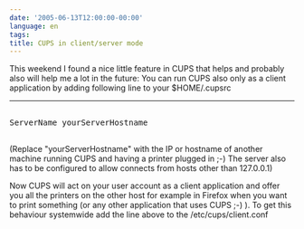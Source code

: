 ```yaml
---
date: '2005-06-13T12:00:00-00:00'
language: en
tags:
title: CUPS in client/server mode
---
```



This weekend I found a nice little feature in CUPS that helps and probably also will help me a lot in the future: You can run CUPS also only as a client application by adding following line to your $HOME/.cupsrc

-------------------------------



<pre class="code">

ServerName yourServerHostname

</pre>



(Replace "yourServerHostname" with the IP or hostname of another machine running CUPS and having a printer plugged in ;-)  The server also has to be configured to allow connects from hosts other than 127.0.0.1)



Now CUPS will act on your user account as a client application and offer you all the printers on the other host for example in Firefox when you want to print something (or any other application that uses CUPS ;-) ). To get this behaviour systemwide add the line above to the /etc/cups/client.conf